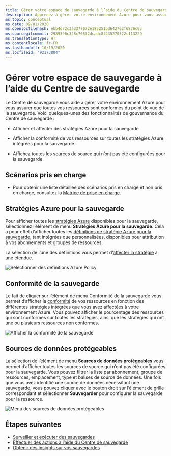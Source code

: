 ```yaml
---
title: Gérer votre espace de sauvegarde à l’aide du Centre de sauvegarde
description: Apprenez à gérer votre environnement Azure pour vous assurer que toutes vos ressources sont conformes du point de vue de la sauvegarde avec le Centre de sauvegarde.
ms.topic: conceptual
ms.date: 09/01/2020
ms.openlocfilehash: ebb4d72c3a3377072e185251bd642762f6876c03
ms.sourcegitcommit: 2989396c328c70832dcadc8f435270522c113229
ms.translationtype: HT
ms.contentlocale: fr-FR
ms.lasthandoff: 10/19/2020
ms.locfileid: "92173804"
---
```

# <a name="govern-your-backup-estate-using-backup-center"></a>Gérer votre espace de sauvegarde à l’aide du Centre de sauvegarde

Le Centre de sauvegarde vous aide à gérer votre environnement Azure pour vous assurer que toutes vos ressources sont conformes du point de vue de la sauvegarde. Voici quelques-unes des fonctionnalités de gouvernance du Centre de sauvegarde :

* Afficher et affecter des stratégies Azure pour la sauvegarde

* Afficher la conformité de vos ressources sur toutes les stratégies Azure intégrées pour la sauvegarde.

* Affichez toutes les sources de source qui n’ont pas été configurées pour la sauvegarde.

## <a name="supported-scenarios"></a>Scénarios pris en charge

* Pour obtenir une liste détaillée des scénarios pris en charge et non pris en charge, consultez la [Matrice de prise en charge](backup-center-support-matrix.md).

## <a name="azure-policies-for-backup"></a>Stratégies Azure pour la sauvegarde

Pour afficher toutes les [stratégies Azure](../governance/policy/overview.md) disponibles pour la sauvegarde, sélectionnez l’élément de menu **Stratégies Azure pour la sauvegarde**. Cela a pour effet d’afficher toutes les [définitions de stratégie Azure pour la sauvegarde](policy-reference.md), tant intégrées que personnalisées, disponibles pour attribution à vos abonnements et groupes de ressources.

La sélection de l’une des définitions vous permet d’[affecter la stratégie](../governance/policy/tutorials/create-and-manage.md#assign-a-policy) à une étendue.

![Sélectionner des définitions Azure Policy](./media/backup-center-govern-environment/azure-policy-definitions.png)

## <a name="backup-compliance"></a>Conformité de la sauvegarde

Le fait de cliquer sur l’élément de menu Conformité de la sauvegarde vous permet d’afficher la [conformité](../governance/policy/how-to/get-compliance-data.md) de vos ressources en fonction des différentes stratégies intégrées que vous avez affectées à votre environnement Azure. Vous pouvez afficher le pourcentage des ressources qui sont conformes sur toutes les stratégies, ainsi que les stratégies qui ont une ou plusieurs ressources non conformes.

![Afficher la conformité de la sauvegarde](./media/backup-center-govern-environment/azure-policy-compliance.png)

## <a name="protectable-datasources"></a>Sources de données protégeables

La sélection de l’élément de menu **Sources de données protégeables** vous permet d’afficher toutes les sources de source qui n’ont pas été configurées pour la sauvegarde. Vous pouvez filtrer la liste par abonnement, groupe de ressources, emplacement, type et balises de source de données. Une fois que vous avez identifié une source de données nécessitant une sauvegarde, vous pouvez cliquer avec le bouton droit sur l’élément de grille correspondant et sélectionner **Sauvegarder** pour configurer la sauvegarde pour la ressource.

![Menu des sources de données protégeables](./media/backup-center-govern-environment/protectable-datasources.png)

## <a name="next-steps"></a>Étapes suivantes

* [Surveiller et exécuter des sauvegardes](backup-center-monitor-operate.md)
* [Effectuer des actions à l’aide du Centre de sauvegarde](backup-center-actions.md)
* [Obtenir des insights sur vos sauvegardes](backup-center-obtain-insights.md)